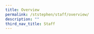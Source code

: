 ```yaml
---
title: Overview
permalink: /ststephen/staff/overview/
description: ""
third_nav_title: Staff
---
```

